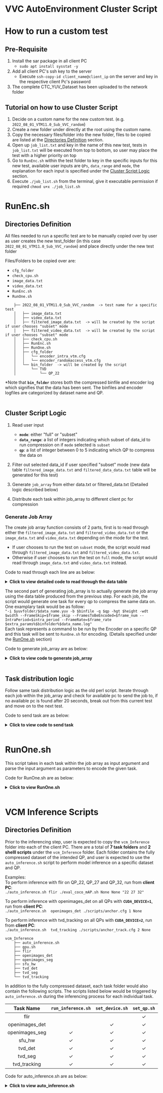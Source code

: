 # VVC AutoEnvironment Cluster Script 

# How to run a custom test
## Pre-Requisite
1. Install the sar package in all client PC
    - `sudo apt install sysstat -y`
2. Add all client PC's ssh key to the server
    - Execute `ssh-copy-id client_name@client_ip` on the server and key in the respective client Pc's password
3. The complete CTC_YUV_Dataset has been uploaded to the network folder

## Tutorial on how to use Cluster Script
1. Decide on a custom name for the new custom test. (e.g. `2022_08_01_VTM11.0_Sub_VVC_random`)
2. Create a new folder under directly at the root using the custom name.
3. Copy the necessary files/folder into the new folder, files to be copied are listed at the [Directories Definition](#directories-definition) section.
4. Open up `job_list.txt` and key in the name of this new test, tests in `job_list.txt` will be executed from top to bottom, so user may place the test with a higher priority on top
5. Go to `RunEnc.sh` within the test folder to key in the specific inputs for this new test, available user inputs are `QPs`, `data_range` and `mode`, the explanation for each input is specified under the [Cluster Script Logic](#cluster-script-logic) section.
6. Execute `./job_list.sh` from the terminal, give it executable permission if required `chmod u+x ./job_list.sh`


# RunEnc.sh
## Directories Definition
All files needed to run a specific test are to be manually copied over by user as user creates the new test_folder (in this case `2022_08_01_VTM11.0_Sub_VVC_random`)  and place directly under the new test folder

Files/Folders to be copied over are:  
- `cfg_folder`
- `check_cpu.sh`
- `image_data.txt`
- `video_data.txt`
- `RunEnc.sh`
- `RunOne.sh`  
```
    ├── 2022_08_01_VTM11.0_Sub_VVC_random  -> test name for a specific test
    │   ├── image_data.txt
    │   ├── video_data.txt
    │   ├── filtered_image_data.txt  -> will be created by the script if user chooses "subset" mode
    │   ├── filtered_video_data.txt  -> will be created by the script if user chooses "subset" mode
    │   ├── check_cpu.sh
    │   ├── RunEnc.sh
    │   ├── RunOne.sh
    │   ├── cfg_folder
    │   │   └── encoder_intra_vtm.cfg
    │   │   └── encoder_randomaccess_vtm.cfg
    │   └── bin_folder  -> will be created by the script
    │       └── TVD
    │           └── QP_22
``` 

*Note that **`bin_folder`** stores both the compressed binfile and encoder log which signifies that the data has been sent. The binfiles and encoder logfiles are categorized by dataset name and QP.  
<br>

## Cluster Script Logic
1. Read user input
    - **`mode`**: either "full" or "subset"
    - **`data_range`**: a list of integers indicating which subset of data_id to run compression on if `mode` selected is `subset`
    - **`qp`**: a list of integer between 0 to 5 indicating which QP to compress the data on

2. Filter out selected data_id if user specified "subset" mode (new data table `filtered_image_data.txt` and `filtered_data_data.txt` table will be generated for this test)

3. Generate `job_array` from either data.txt or filtered_data.txt (Detailed logic described below)

4. Distribute each task within job_array to different client pc for compression
    
### Generate Job Array
The create job array function consists of 2 parts, first is to read through either the `filtered_image_data.txt` and `filtered_video_data.txt` or the `image_data.txt` and `video_data.txt` depending on the mode for the test. 
- If user chooses to run the test on `subset` mode, the script would read through `filtered_image_data.txt` and `filtered_video_data.txt`. 
- Otherwise if user chooses to run the test on `full` mode, the script would read through `image_data.txt` and `video_data.txt` instead.

Code to read through each line are as below:
<details>
  <summary><b>Click to view detailed code to read through the data table</b></summary>

```shell
for file in ${data_files[@]};
do 
    # for each line in the data.txt or filtered_data.txt file, append line to job_array if this line has not been sent for compression
    while read -r line;
    do

        items=($line)
        data_id=${items[0]}
        data_name=${items[1]}
        qp_set=${items[2]}
        dataset_name=${items[3]}
        width=${items[4]}
        height=${items[5]}

        if [[ "$file" == *"video"* ]]; then            
            # video data have more parameters than image data
            intra_period=${items[6]}
            frame_rate=${items[7]}
            frame_num=${items[8]}
            frame_skip=${items[9]}

            # check if this job has been sent and send if it hasnt
            generate_job $data_id $data_name $qp_set $dataset_name $width $height $intra_period $frame_rate $frame_num $frame_skip
            
        else
            # check if this job has been sent and send if it hasnt
            generate_job $data_id $data_name $qp_set $dataset_name $width $height

        fi
        
    done < $file
done
```

</details>

The second part of generating job_array is to actually generate the job array using the data table produced from the previous step. For each job, the script would generate one task for every qp to compress the same data on. One examplary task would be as follow:  
`"-i $yuvfolder/$data_name.yuv -b $binfile -q $qp -hgt $height -wdt $width --FrameSkip=$frame_skip --FramesToBeEncoded=$frame_num --IntraPeriod=$intra_period --FrameRate=$frame_rate $extra_params%$binfolder%$data_name.log"`  
Each task represents a command to be run by the Encoder on a specific QP and this task will be sent to `RunOne.sh` for encoding. (Details specified under the [RunOne.sh](#runonesh) section)

Code to generate job_array are as below:
<details>
  <summary><b>Click to view code to generate job_array</b></summary>

```shell
job_array=()  # initialize a global job_array variable
function generate_job() {
    # this function pushes new jobs which have not been sent into job_array

    data_id=$1
    data_name=$2
    qp_set=$3
    dataset_name=$4
    width=$5
    height=$6
    intra_period=$7
    frame_rate=$8
    frame_num=$9
    frame_skip=$10

    # populate qp_array according to index specified by user (each task may use different qp_set)
    qp_array=(${qp_sets[$qp_set]})
    filtered_qp_array=()
    for index in ${QP[@]};
    do
        filtered_qp_array+=(${qp_array[$index]})
    done
    
    # check if this job has been sent
    for filtered_qp in ${filtered_qp_array[@]};
    do

        sent=false
        # this function will update sent to true if this job has been sent
        check_job_status $dataset_name $data_name $filtered_qp
        if [[ $sent = false ]]; then
            extra_params=${additional_params["$dataset_name"]}
                            
            # update TVD video and images to have the same dataset_name since their YUV files come from the same folder
            if [[ "$dataset_name" == *"TVD"* ]]; then
                binfolder="bin_folder/TVD/QP_$qp"
                yuvfolder="../CTC_Dataset/TVD"
            else
                binfolder="bin_folder/$dataset_name/QP_$qp"
                yuvfolder="../CTC_Dataset/$dataset_name"
            fi
            # OpenImage binfiles have .266 as extension
            binfile="$binfolder/$data_name.vvc"
            if [[ $dataset_name == "OpenImages" ]]; then
                binfile="$binfolder/$data_name.266"
            fi
            new_job=-1
            # new_job differs for image and video, differentiate these 2 by checking the number of input arguments
            if [ "$#" -eq 6 ]; then
                # arguments equals to 6 means it is a image job
                new_job="-i $yuvfolder/$data_name.yuv -b $binfile -q $filtered_qp -hgt $height -wdt $width $extra_params%$binfolder%$data_name.log"
            elif [ "$#" -eq 10 ]; then
                # arguments equals to 10 means it is a video job
                new_job="-i $yuvfolder/$data_name.yuv -b $binfile -q $filtered_qp -hgt $height -wdt $width --FrameSkip=$frame_skip --FramesToBeEncoded=$frame_num --IntraPeriod=$intra_period --FrameRate=$frame_rate $extra_params%$binfolder%$data_name.log"
            fi

            # sanity check to see if new_job is initialized properly
            if [[ $new_job == -1 ]]; then
                echo "Job $data_id is not initialized properly, please try again"
                exit 1
            else
                job_array+=("$new_job")
            fi
        fi
    
    done
}
```

</details>
<br>

## Task distribution logic
Follow same task distribution logic as the old perl script. Iterate through each job within the job_array and check for available pc to send the job to, if no available pc is found after 20 seconds, break out from this current test and move on to the next test.

Code to send task are as below:
<details>
  <summary><b>Click to view code to send task</b></summary>

```shell
counter=0 # the number of jobs sent to the clients
while [ $counter -lt ${#job_array[@]} ] # main while loop
do
    request_count=0
    while true # busy waiting for the available client pc
    do
        sleep 2 # request for available client pc every 2 sec
        for pc in "${client_pc[@]}"
        do  
            pc_info=(${pc//:/ }) # split the pc information
            pc_name=${pc_info[0]} 
            pc_ip=${pc_info[1]} 
            check_if_available $pc_name $pc_ip
            if [ "$available" = true ] # $available comes from check_if_available()
            then
                echo "Assigned to ${pc_name}"
                avai_pc_ip=$pc_ip
                break 2 # break current for loop and the busy waiting while loop outside, back to the main while loop
            fi
        done

        request_count=$(( $request_count + 1 ))
        if [ $request_count -ge 10]
        then
            break 2 # quit the main while loop if wait for more than 20 sec for the machine
        fi
    done

    sendTask ${job_array[counter]}
    if [[ ! -f "start.tim" ]]
    then
        touch start.tim
    fi
    counter=$(( $counter + 1 )) # move to next task
done

if [ $counter -eq ${#job_array[@]} ]
then
    touch done.tim # all files have been sent to clients for compression
else
    echo "Some task is not sent successfully." # should never be triggered
fi
```
</details>
<br>


# RunOne.sh
This script takes in each task within the job array as input argument and parse the input argument as parameters to encode the given task.

Code for RunOne.sh are as below:
<details>
  <summary><b>Click to view RunOne.sh</b></summary>

```shell
while getopts "p:" OPTION; do
  case "$OPTION" in
    p)
      chmod u+x encoder
      ./encoder "$OPTARG"
      ;;
  esac
done
shift "$(($OPTIND-1))"
```

</details>
<br>


# VCM Inference Scripts
## Directories Definition
Prior to the inferencing step, user is expected to copy the `vcm_Inference` folder into each of the client PC. There are a total of **7 task folders** and **2 shelll scripts** under the `vcm_Inference` folder. Each folder contains the fully compressed dataset of the intended QP, and user is expected to use the `auto_inference.sh` script to perform model inference on a specific dataset and QP.
<br>

Examples:  
To perform inference with flir on QP_22, QP_27 and QP_32, run from **client PC**:                
```./auto_inference.sh flir ./eval_coco_mAP.sh None None "22 27 32"```

To perform inference with openimages_det on all QPs with **`CUDA_DEVICE=1`**, run from **client PC**:                
```./auto_inference.sh  openimages_det ./scripts/anchor.cfg 1 None```

To perform inference with tvd_tracking on all QPs with **`CUDA_DEVICE=2`**, run from **client PC**:                
```./auto_inference.sh  tvd_tracking ./scripts/anchor_track.cfg 2 None```

```
vcm_Inference
    ├── auto_inference.sh
    ├── gpu.sh
    ├── flir
    ├── openimages_det
    ├── openimages_seg
    ├── sfu_hw
    ├── tvd_det
    ├── tvd_seg
    └── tvd_tracking
```

In addition to the fully compressed dataset, each task folder would also contain the following scripts. The scripts listed below would be triggered by `auto_inference.sh` during the inferencing process for each individual task. 

| Task Name       | `run_inference.sh` | `set_device.sh` | `set_qp.sh` | `set_group.sh` |
| :----------:    | :----------------: | :-------------: | :---------: | :------------: | 
| flir            |                    |                 | &check;     |                |
| openimages_det  |                    | &check;         | &check;     |                |
| openimages_seg  | &check;            | &check;         | &check;     |                |
| sfu_hw          | &check;            | &check;         | &check;     |                |
| tvd_det         | &check;            | &check;         | &check;     |                |
| tvd_seg         | &check;            | &check;         | &check;     |                |
| tvd_tracking    | &check;            | &check;         | &check;     |                |

Code for auto_inference.sh are as below:
<details>
  <summary><b>Click to view auto_inference.sh</b></summary>

```shell
# acceptable task values are "flir", "openimages_det", "openimages_seg", "sfu_hw", "tvd_det", "tvd_seg", "tvd_tracking"
task=$1
cfg_location=$2
device_idx=$3
group=$4
qp_list="$5"

# go into the specific task folder
cd $task

# set device
# set group (only works for sfu_hw_det)
chmod u+x set_device.sh
chmod u+x set_group.sh
chmod u+x set_qp.sh

./set_device.sh $cfg_location $device_idx
./set_group.sh $cfg_location $group
./set_qp.sh $cfg_location "$qp_list"

# build and run the docker file
docker build -t $task .
docker run --gpus all --rm -v $PWD:/${task} ${task}
```

</details>
<br>